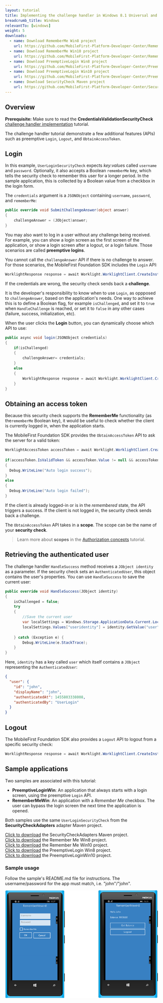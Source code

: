 ```yaml
---
layout: tutorial
title: Implementing the challenge handler in Windows 8.1 Universal and Windows 10 UWP applications
breadcrumb_title: Windows
relevantTo: [windows]
weight: 5
downloads:
  - name: Download RememberMe Win8 project
    url: https://github.com/MobileFirst-Platform-Developer-Center/RememberMeWin8/tree/release80
  - name: Download RememberMe Win10 project
    url: https://github.com/MobileFirst-Platform-Developer-Center/RememberMeWin10/tree/release80
  - name: Download PreemptiveLogin Win8 project
    url: https://github.com/MobileFirst-Platform-Developer-Center/PreemptiveLoginWin8/tree/release80
  - name: Download PreemptiveLogin Win10 project
    url: https://github.com/MobileFirst-Platform-Developer-Center/PreemptiveLoginWin10/tree/release80
  - name: Download SecurityCheck Maven project
    url: https://github.com/MobileFirst-Platform-Developer-Center/SecurityCheckAdapters/tree/release80
---
```

## Overview
**Prerequisite:** Make sure to read the **CredentialsValidationSecurityCheck** [challenge handler implementation](../../credentials-validation/windows-8-10) tutorial.

The challenge handler tutorial demonstrate a few additional features (APIs) such as preemptive `Login`, `Logout`, and `ObtainAccessToken`.

## Login
In this example, `UserLoginSecurityCheck` expects *key:value*s called `username` and `password`. Optionally, it also accepts a Boolean `rememberMe` key, which tells the security check to remember this user for a longer period. In the sample application, this is collected by a Boolean value from a checkbox in the login form.

The `credentials` argument is a `JSONObject` containing `username`, `password`, and `rememberMe`:

```csharp
public override void SubmitChallengeAnswer(object answer)
{
    challengeAnswer = (JObject)answer;
}
```

You may also want to log in a user without any challenge being received. For example, you can show a login screen as the first screen of the application, or show a login screen after a logout, or a login failure. Those scenarios are called **preemptive logins**.

You cannot call the `challengeAnswer` API if there is no challenge to answer. For those scenarios, the MobileFirst Foundation SDK includes the `Login` API:

```csharp
WorklightResponse response = await Worklight.WorklightClient.CreateInstance().AuthorizationManager.Login(String securityCheckName, JObject credentials);
```

If the credentials are wrong, the security check sends back a **challenge**.

It is the developer's responsibility to know when to use `Login`, as oppposed to `challengeAnswer`, based on the application's needs. One way to achieve this is to define a Boolean flag, for example `isChallenged`, and set it to `true` when `HandleChallenge` is reached, or set it to `false` in any other cases (failure, success, initialization, etc).

When the user clicks the **Login** button, you can dynamically choose which API to use:

```csharp
public async void login(JSONObject credentials)
{
    if(isChallenged)
    {
        challengeAnswer= credentials;
    }
    else
    {
        WorklightResponse response = await Worklight.WorklightClient.CreateInstance().AuthorizationManager.Login(securityCheckName, credentials);
    }
}
```
## Obtaining an access token
Because this security check supports the **RememberMe** functionality (as the`rememberMe` Boolean key), it would be useful to check whether the client is currently logged in, when the application starts.

The MobileFirst Foundation SDK provides the `ObtainAccessToken` API to ask the server for a valid token:

```csharp
WorklightAccessToken accessToken = await Worklight.WorklightClient.CreateInstance().AuthorizationManager.ObtainAccessToken(String scope);

if(accessToken.IsValidToken && accessToken.Value != null && accessToken.Value != "")
{
  Debug.WriteLine("Auto login success");
}
else
{
  Debug.WriteLine("Auto login failed");
}

```

If the client is already logged-in or is in the *remembered* state, the API triggers a success. If the client is not logged in, the security check sends back a challenge.

The `ObtainAccessToken` API takes in a **scope**. The scope can be the name of your **security check**.

> Learn more about **scopes** in the [Authorization concepts](../../) tutorial.

## Retrieving the authenticated user
The challenge handler `HandleSuccess` method receives a `JObject identity` as a parameter.
If the security check sets an `AuthenticatedUser`, this object contains the user's properties. You can use `HandleSuccess` to save the current user:

```csharp
public override void HandleSuccess(JObject identity)
{
    isChallenged = false;
    try
    {
        //Save the current user
        var localSettings = Windows.Storage.ApplicationData.Current.LocalSettings;
        localSettings.Values["useridentity"] = identity.GetValue("user");

    } catch (Exception e) {
        Debug.WriteLine(e.StackTrace);
    }
}
```

Here, `identity` has a key called `user` which itself contains a `JObject` representing the `AuthenticatedUser`:

```json
{
  "user": {
    "id": "john",
    "displayName": "john",
    "authenticatedAt": 1455803338008,
    "authenticatedBy": "UserLogin"
  }
}
```

## Logout
The MobileFirst Foundation SDK also provides a `Logout` API to logout from a specific security check:

```csharp
WorklightResponse response = await Worklight.WorklightClient.CreateInstance().AuthorizationManager.Logout(securityCheckName);
```

## Sample applications
Two samples are associated with this tutorial:

- **PreemptiveLoginWin**: An application that always starts with a login screen, using the preemptive `Login` API.
- **RememberMeWin**: An application with a *Remember Me* checkbox. The user can bypass the login screen the next time the application is opened.

Both samples use the same `UserLoginSecurityCheck` from the **SecurityCheckAdapters** adapter Maven project.

[Click to download](https://github.com/MobileFirst-Platform-Developer-Center/SecurityCheckAdapters/tree/release80) the SecurityCheckAdapters Maven project.  
[Click to download](https://github.com/MobileFirst-Platform-Developer-Center/RememberMeWin8/tree/release80) the Remember Me Win8 project.  
[Click to download](https://github.com/MobileFirst-Platform-Developer-Center/RememberMeWin10/tree/release80) the Remember Me Win10 project.  
[Click to download](https://github.com/MobileFirst-Platform-Developer-Center/PreemptiveLoginWin8/tree/release80) the PreemptiveLogin Win8 project.  
[Click to download](https://github.com/MobileFirst-Platform-Developer-Center/PreemptiveLoginWin10/tree/release80) the PreemptiveLoginWin10 project.

### Sample usage
Follow the sample's README.md file for instructions.
The username/password for the app must match, i.e. "john"/"john".

![sample application](RememberMe.png)
